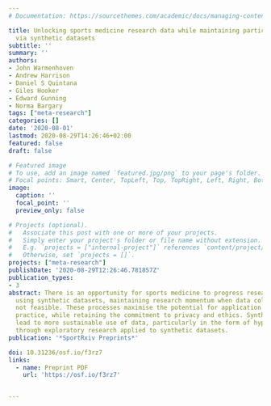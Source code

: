 ```yaml
---
# Documentation: https://sourcethemes.com/academic/docs/managing-content/

title: Unlocking sports medicine research data while maintaining participant privacy
  via synthetic datasets
subtitle: ''
summary: ''
authors:
- John Warmenhoven
- Andrew Harrison
- Daniel S Quintana
- Giles Hooker
- Edward Gunning
- Norma Bargary
tags: ["meta-research"]
categories: []
date: '2020-08-01'
lastmod: 2020-08-29T14:26:46+02:00
featured: false
draft: false

# Featured image
# To use, add an image named `featured.jpg/png` to your page's folder.
# Focal points: Smart, Center, TopLeft, Top, TopRight, Left, Right, BottomLeft, Bottom, BottomRight.
image:
  caption: ''
  focal_point: ''
  preview_only: false

# Projects (optional).
#   Associate this post with one or more of your projects.
#   Simply enter your project's folder or file name without extension.
#   E.g. `projects = ["internal-project"]` references `content/project/deep-learning/index.md`.
#   Otherwise, set `projects = []`.
projects: ["meta-research"]
publishDate: '2020-08-29T12:26:46.781857Z'
publication_types:
- 3
abstract: There is an opportunity for sports medicine to progress research ideation
  using synthetic datasets, maintaining research momentum when data collection is
  not feasible. These processes maximise the potential for application of open science
  practice, while retaining the commitment to privacy and ethics. Synthetic data could
  lead to more sustainable use of data, particularly in the form of hypothesis generation
  through exploratory research applied to synthetic datasets.
publication: '*SportRxiv Preprints*'

doi: 10.31236/osf.io/f3rz7
links:
  - name: Preprint PDF
    url: 'https://osf.io/f3rz7'


---
```

